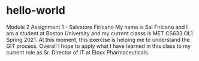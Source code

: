 # hello-world
Module 2 Assignment 1 - Salvatore Firicano
My name is Sal Firicano and I am a student at Boston University and my current classs is MET CS633 OL1 Spring 2021.  At this moment, this exercise is helping me to understand the GIT process.  Overall I hope to apply what I have learned in this class to my current role as Sr. Director of IT at Eloxx Pharmaceuticals.
